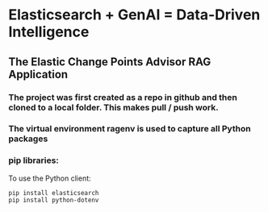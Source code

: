 # Elasticsearch + GenAI = Data-Driven Intelligence
## The Elastic Change Points Advisor RAG Application

### The project was first created as a repo in github and then cloned to a local folder. This makes pull / push work.

### The virtual environment ragenv is used to capture all Python packages

### pip libraries:
   To use the Python client:
   ```
   pip install elasticsearch
   pip install python-dotenv
   ```